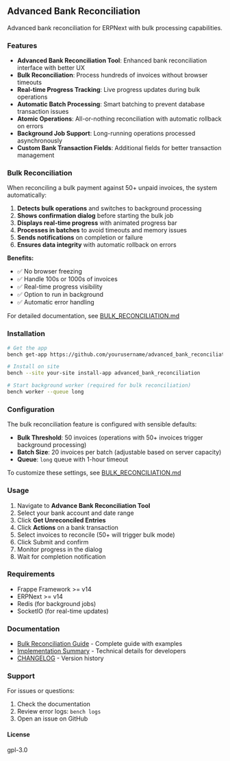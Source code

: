 ## Advanced Bank Reconciliation

Advanced bank reconciliation for ERPNext with bulk processing capabilities.

### Features

- **Advanced Bank Reconciliation Tool**: Enhanced bank reconciliation interface with better UX
- **Bulk Reconciliation**: Process hundreds of invoices without browser timeouts
- **Real-time Progress Tracking**: Live progress updates during bulk operations
- **Automatic Batch Processing**: Smart batching to prevent database transaction issues
- **Atomic Operations**: All-or-nothing reconciliation with automatic rollback on errors
- **Background Job Support**: Long-running operations processed asynchronously
- **Custom Bank Transaction Fields**: Additional fields for better transaction management

### Bulk Reconciliation

When reconciling a bulk payment against 50+ unpaid invoices, the system automatically:

1. **Detects bulk operations** and switches to background processing
2. **Shows confirmation dialog** before starting the bulk job
3. **Displays real-time progress** with animated progress bar
4. **Processes in batches** to avoid timeouts and memory issues
5. **Sends notifications** on completion or failure
6. **Ensures data integrity** with automatic rollback on errors

**Benefits:**
- ✅ No browser freezing
- ✅ Handle 100s or 1000s of invoices
- ✅ Real-time progress visibility
- ✅ Option to run in background
- ✅ Automatic error handling

For detailed documentation, see [BULK_RECONCILIATION.md](BULK_RECONCILIATION.md)

### Installation

```bash
# Get the app
bench get-app https://github.com/yourusername/advanced_bank_reconciliation

# Install on site
bench --site your-site install-app advanced_bank_reconciliation

# Start background worker (required for bulk reconciliation)
bench worker --queue long
```

### Configuration

The bulk reconciliation feature is configured with sensible defaults:

- **Bulk Threshold**: 50 invoices (operations with 50+ invoices trigger background processing)
- **Batch Size**: 20 invoices per batch (adjustable based on server capacity)
- **Queue**: `long` queue with 1-hour timeout

To customize these settings, see [BULK_RECONCILIATION.md](BULK_RECONCILIATION.md#configuration)

### Usage

1. Navigate to **Advance Bank Reconciliation Tool**
2. Select your bank account and date range
3. Click **Get Unreconciled Entries**
4. Click **Actions** on a bank transaction
5. Select invoices to reconcile (50+ will trigger bulk mode)
6. Click Submit and confirm
7. Monitor progress in the dialog
8. Wait for completion notification

### Requirements

- Frappe Framework >= v14
- ERPNext >= v14
- Redis (for background jobs)
- SocketIO (for real-time updates)

### Documentation

- [Bulk Reconciliation Guide](BULK_RECONCILIATION.md) - Complete guide with examples
- [Implementation Summary](IMPLEMENTATION_SUMMARY.md) - Technical details for developers
- [CHANGELOG](CHANGELOG.md) - Version history

### Support

For issues or questions:
1. Check the documentation
2. Review error logs: `bench logs`
3. Open an issue on GitHub

#### License

gpl-3.0